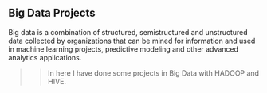 ## Big Data Projects ##

Big data is a combination of structured, semistructured and unstructured data collected by organizations that can be mined for information and used in machine learning projects, predictive modeling and other advanced analytics applications.

>> In here I have done some projects in Big Data with HADOOP and HIVE. 

